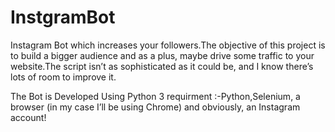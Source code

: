 # InstgramBot 
Instagram Bot which increases your followers.The objective of this project is to build a bigger audience and as a plus, maybe drive some traffic to your website.The script isn’t as sophisticated as it could be, and I know there’s lots of room to improve it. 

The Bot is Developed Using Python 3 
 requirment  :-Python,Selenium, a browser (in my case I’ll be using Chrome) and obviously, an Instagram account!
 
